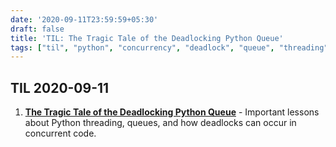 ```yaml
---
date: '2020-09-11T23:59:59+05:30'
draft: false
title: 'TIL: The Tragic Tale of the Deadlocking Python Queue'
tags: ["til", "python", "concurrency", "deadlock", "queue", "threading"]
---
```


## TIL 2020-09-11

1. **[The Tragic Tale of the Deadlocking Python Queue](https://codewithoutrules.com/2017/08/16/concurrency-python/)** - Important lessons about Python threading, queues, and how deadlocks can occur in concurrent code.